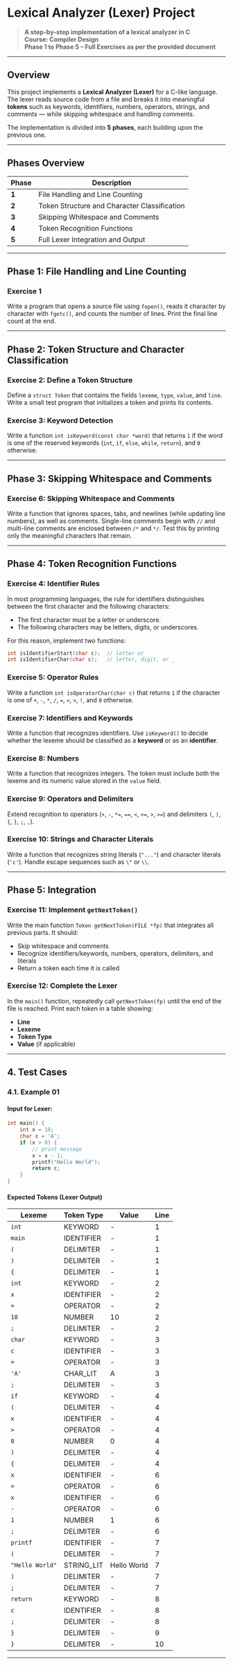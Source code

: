 # Lexical Analyzer (Lexer) Project

> **A step-by-step implementation of a lexical analyzer in C**  
> **Course: Compiler Design**  
> **Phase 1 to Phase 5 – Full Exercises as per the provided document**

---

## Overview

This project implements a **Lexical Analyzer (Lexer)** for a C-like language. The lexer reads source code from a file and breaks it into meaningful **tokens** such as keywords, identifiers, numbers, operators, strings, and comments — while skipping whitespace and handling comments.

The implementation is divided into **5 phases**, each building upon the previous one.

---

## Phases Overview

| Phase | Description |
|------|-------------|
| **1** | File Handling and Line Counting |
| **2** | Token Structure and Character Classification |
| **3** | Skipping Whitespace and Comments |
| **4** | Token Recognition Functions |
| **5** | Full Lexer Integration and Output |

---

## Phase 1: File Handling and Line Counting

### Exercise 1
Write a program that opens a source file using `fopen()`, reads it character by character with `fgetc()`, and counts the number of lines. Print the final line count at the end.

---

## Phase 2: Token Structure and Character Classification

### Exercise 2: Define a Token Structure
Define a `struct Token` that contains the fields `lexeme`, `type`, `value`, and `line`. Write a small test program that initializes a token and prints its contents.

### Exercise 3: Keyword Detection
Write a function `int isKeyword(const char *word)` that returns `1` if the word is one of the reserved keywords (`int`, `if`, `else`, `while`, `return`), and `0` otherwise.

---

## Phase 3: Skipping Whitespace and Comments

### Exercise 6: Skipping Whitespace and Comments
Write a function that ignores spaces, tabs, and newlines (while updating line numbers), as well as comments. Single-line comments begin with `//` and multi-line comments are enclosed between `/*` and `*/`. Test this by printing only the meaningful characters that remain.

---

## Phase 4: Token Recognition Functions

### Exercise 4: Identifier Rules
In most programming languages, the rule for identifiers distinguishes between the first character and the following characters:
- The first character must be a letter or underscore.
- The following characters may be letters, digits, or underscores.

For this reason, implement two functions:
```c
int isIdentifierStart(char c);  // letter or _
int isIdentifierChar(char c);   // letter, digit, or _
```

### Exercise 5: Operator Rules
Write a function `int isOperatorChar(char c)` that returns `1` if the character is one of `+`, `-`, `*`, `/`, `=`, `<`, `>`, `!`, and `0` otherwise.

### Exercise 7: Identifiers and Keywords
Write a function that recognizes identifiers. Use `isKeyword()` to decide whether the lexeme should be classified as a **keyword** or as an **identifier**.

### Exercise 8: Numbers
Write a function that recognizes integers. The token must include both the lexeme and its numeric value stored in the `value` field.

### Exercise 9: Operators and Delimiters
Extend recognition to operators (`+`, `-`, `*=`, `==`, `<`, `<=`, `>`, `>=`) and delimiters `(`, `)`, `{`, `}`, `;`, `,`).

### Exercise 10: Strings and Character Literals
Write a function that recognizes string literals (`"..."`) and character literals (`'c'`). Handle escape sequences such as `\"` or `\\`.

---

## Phase 5: Integration

### Exercise 11: Implement `getNextToken()`
Write the main function `Token getNextToken(FILE *fp)` that integrates all previous parts. It should:
- Skip whitespace and comments
- Recognize identifiers/keywords, numbers, operators, delimiters, and literals
- Return a token each time it is called

### Exercise 12: Complete the Lexer
In the `main()` function, repeatedly call `getNextToken(fp)` until the end of the file is reached. Print each token in a table showing:
- **Line**
- **Lexeme**
- **Token Type**
- **Value** (if applicable)

---

## 4. Test Cases

### 4.1. Example 01

#### Input for Lexer:
```c
int main() {
    int x = 10;
    char c = 'A';
    if (x > 0) {
        // print message
        x = x - 1;
        printf("Hello World");
        return c;
    }
}
```

#### Expected Tokens (Lexer Output)    
    
| Lexeme          | Token Type  | Value        | Line |
|-----------------|-------------|--------------|------|
| `int`           | KEYWORD     | -            | 1    |
| `main`          | IDENTIFIER  | -            | 1    |
| `(`             | DELIMITER   | -            | 1    |
| `)`             | DELIMITER   | -            | 1    |
| `{`             | DELIMITER   | -            | 1    |
| `int`           | KEYWORD     | -            | 2    |
| `x`             | IDENTIFIER  | -            | 2    |
| `=`             | OPERATOR    | -            | 2    |
| `10`            | NUMBER      | 10           | 2    |
| `;`             | DELIMITER   | -            | 2    |
| `char`          | KEYWORD     | -            | 3    |
| `c`             | IDENTIFIER  | -            | 3    |
| `=`             | OPERATOR    | -            | 3    |
| `'A'`           | CHAR_LIT    | A            | 3    |
| `;`             | DELIMITER   | -            | 3    |
| `if`            | KEYWORD     | -            | 4    |
| `(`             | DELIMITER   | -            | 4    |
| `x`             | IDENTIFIER  | -            | 4    |
| `>`             | OPERATOR    | -            | 4    |
| `0`             | NUMBER      | 0            | 4    |
| `)`             | DELIMITER   | -            | 4    |
| `{`             | DELIMITER   | -            | 4    |
| `x`             | IDENTIFIER  | -            | 6    |
| `=`             | OPERATOR    | -            | 6    |
| `x`             | IDENTIFIER  | -            | 6    |
| `-`             | OPERATOR    | -            | 6    |
| `1`             | NUMBER      | 1            | 6    |
| `;`             | DELIMITER   | -            | 6    |
| `printf`        | IDENTIFIER  | -            | 7    |
| `(`             | DELIMITER   | -            | 7    |
| `"Hello World"` | STRING_LIT  | Hello World  | 7    |
| `)`             | DELIMITER   | -            | 7    |
| `;`             | DELIMITER   | -            | 7    |
| `return`        | KEYWORD     | -            | 8    |
| `c`             | IDENTIFIER  | -            | 8    |
| `;`             | DELIMITER   | -            | 8    |
| `}`             | DELIMITER   | -            | 9    |
| `}`             | DELIMITER   | -            | 10   |

---
